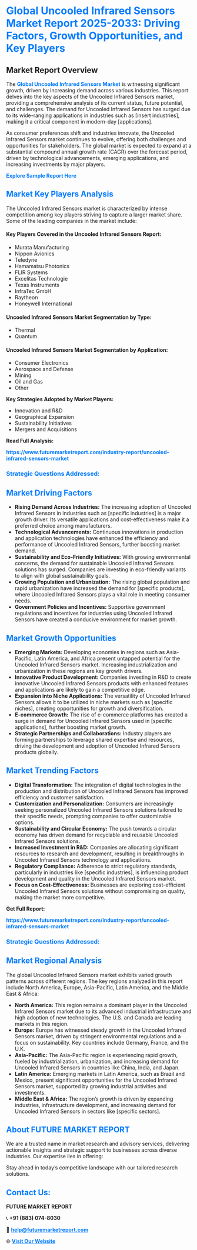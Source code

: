 <h1 style="color: #007BFF;">Global Uncooled Infrared Sensors Market Report 2025-2033: Driving Factors, Growth Opportunities, and Key Players</h1>

<section id="overview">
<h2>Market Report Overview</h2>
<p>The <a href="https://www.futuremarketreport.com/industry-report/uncooled-infrared-sensors-market" style="color: #007BFF; text-decoration: none;"><strong>Global Uncooled Infrared Sensors Market</strong></a> is witnessing significant growth, driven by increasing demand across various industries. This report delves into the key aspects of the Uncooled Infrared Sensors market, providing a comprehensive analysis of its current status, future potential, and challenges. The demand for Uncooled Infrared Sensors has surged due to its wide-ranging applications in industries such as [insert industries], making it a critical component in modern-day [applications].</p>
<p>As consumer preferences shift and industries innovate, the Uncooled Infrared Sensors market continues to evolve, offering both challenges and opportunities for stakeholders. The global market is expected to expand at a substantial compound annual growth rate (CAGR) over the forecast period, driven by technological advancements, emerging applications, and increasing investments by major players.</p>
</section>

<section id="overview">
<p><a href="https://www.futuremarketreport.com/request-sample/reportId=75896" style="color: #007BFF; text-decoration: none;"><strong>Explore Sample Report Here</strong></a></p>
</section>

<section id="key-players">
<h2 style="color: #007BFF;">Market Key Players Analysis</h2>
<p>The Uncooled Infrared Sensors market is characterized by intense competition among key players striving to capture a larger market share. Some of the leading companies in the market include:</p>
<h4>Key Players Covered in the Uncooled Infrared Sensors Report:</h4>
<ul><li>Murata Manufacturing</li><li>Nippon Avionics</li><li>Teledyne</li><li>Hamamatsu Photonics</li><li>FLIR Systems</li><li>Excelitas Technologie</li><li>Texas Instruments</li><li>InfraTec GmbH</li><li>Raytheon</li><li>Honeywell International</li></ul>
<h4>Uncooled Infrared Sensors Market Segmentation by Type:</h4>
<ul><li>Thermal</li><li>Quantum</li></ul>

<h4>Uncooled Infrared Sensors Market Segmentation by Application:</h4>
<ul><li>Consumer Electronics</li><li>Aerospace and Defense</li><li>Mining</li><li>Oil and Gas</li><li>Other</li></ul>
<p><strong>Key Strategies Adopted by Market Players:</strong></p>
<ul>
<li>Innovation and R&D</li>
<li>Geographical Expansion</li>
<li>Sustainability Initiatives</li>
<li>Mergers and Acquisitions</li>
</ul>
</section>

<section>
<p><strong>Read Full Analysis: </strong></p><a href="https://www.futuremarketreport.com/industry-report/uncooled-infrared-sensors-market" style="color: #007BFF; text-decoration: none;"><strong>https://www.futuremarketreport.com/industry-report/uncooled-infrared-sensors-market</strong></a>
<h3 style="color: #007BFF;">Strategic Questions Addressed:</h3>
</section>

<section id="driving-factors">
<h2 style="color: #007BFF;">Market Driving Factors</h2>
<ul>
<li><strong>Rising Demand Across Industries:</strong> The increasing adoption of Uncooled Infrared Sensors in industries such as [specific industries] is a major growth driver. Its versatile applications and cost-effectiveness make it a preferred choice among manufacturers.</li>
<li><strong>Technological Advancements:</strong> Continuous innovations in production and application technologies have enhanced the efficiency and performance of Uncooled Infrared Sensors, further boosting market demand.</li>
<li><strong>Sustainability and Eco-Friendly Initiatives:</strong> With growing environmental concerns, the demand for sustainable Uncooled Infrared Sensors solutions has surged. Companies are investing in eco-friendly variants to align with global sustainability goals.</li>
<li><strong>Growing Population and Urbanization:</strong> The rising global population and rapid urbanization have increased the demand for [specific products], where Uncooled Infrared Sensors plays a vital role in meeting consumer needs.</li>
<li><strong>Government Policies and Incentives:</strong> Supportive government regulations and incentives for industries using Uncooled Infrared Sensors have created a conducive environment for market growth.</li>
</ul>
</section>

<section id="growth-opportunities">
<h2 style="color: #007BFF;">Market Growth Opportunities</h2>
<ul>
<li><strong>Emerging Markets:</strong> Developing economies in regions such as Asia-Pacific, Latin America, and Africa present untapped potential for the Uncooled Infrared Sensors market. Increasing industrialization and urbanization in these regions are key growth drivers.</li>
<li><strong>Innovative Product Development:</strong> Companies investing in R&D to create innovative Uncooled Infrared Sensors products with enhanced features and applications are likely to gain a competitive edge.</li>
<li><strong>Expansion into Niche Applications:</strong> The versatility of Uncooled Infrared Sensors allows it to be utilized in niche markets such as [specific niches], creating opportunities for growth and diversification.</li>
<li><strong>E-commerce Growth:</strong> The rise of e-commerce platforms has created a surge in demand for Uncooled Infrared Sensors used in [specific applications], further boosting market growth.</li>
<li><strong>Strategic Partnerships and Collaborations:</strong> Industry players are forming partnerships to leverage shared expertise and resources, driving the development and adoption of Uncooled Infrared Sensors products globally.</li>
</ul>
</section>

<section id="trending-factors">
<h2 style="color: #007BFF;">Market Trending Factors</h2>
<ul>
<li><strong>Digital Transformation:</strong> The integration of digital technologies in the production and distribution of Uncooled Infrared Sensors has improved efficiency and customer satisfaction.</li>
<li><strong>Customization and Personalization:</strong> Consumers are increasingly seeking personalized Uncooled Infrared Sensors solutions tailored to their specific needs, prompting companies to offer customizable options.</li>
<li><strong>Sustainability and Circular Economy:</strong> The push towards a circular economy has driven demand for recyclable and reusable Uncooled Infrared Sensors solutions.</li>
<li><strong>Increased Investment in R&D:</strong> Companies are allocating significant resources to research and development, resulting in breakthroughs in Uncooled Infrared Sensors technology and applications.</li>
<li><strong>Regulatory Compliance:</strong> Adherence to strict regulatory standards, particularly in industries like [specific industries], is influencing product development and quality in the Uncooled Infrared Sensors market.</li>
<li><strong>Focus on Cost-Effectiveness:</strong> Businesses are exploring cost-efficient Uncooled Infrared Sensors solutions without compromising on quality, making the market more competitive.</li>
</ul>
</section>

<section>
<p><strong>Get Full Report: </strong></p><a href="https://www.futuremarketreport.com/industry-report/uncooled-infrared-sensors-market" style="color: #007BFF; text-decoration: none;"><strong>https://www.futuremarketreport.com/industry-report/uncooled-infrared-sensors-market</strong></a>
<h3 style="color: #007BFF;">Strategic Questions Addressed:</h3>
</section>


<section id="regional-analysis">
<h2 style="color: #007BFF;">Market Regional Analysis</h2>
<p>The global Uncooled Infrared Sensors market exhibits varied growth patterns across different regions. The key regions analyzed in this report include North America, Europe, Asia-Pacific, Latin America, and the Middle East & Africa:</p>
<ul>
<li><strong>North America:</strong> This region remains a dominant player in the Uncooled Infrared Sensors market due to its advanced industrial infrastructure and high adoption of new technologies. The U.S. and Canada are leading markets in this region.</li>
<li><strong>Europe:</strong> Europe has witnessed steady growth in the Uncooled Infrared Sensors market, driven by stringent environmental regulations and a focus on sustainability. Key countries include Germany, France, and the U.K.</li>
<li><strong>Asia-Pacific:</strong> The Asia-Pacific region is experiencing rapid growth, fueled by industrialization, urbanization, and increasing demand for Uncooled Infrared Sensors in countries like China, India, and Japan.</li>
<li><strong>Latin America:</strong> Emerging markets in Latin America, such as Brazil and Mexico, present significant opportunities for the Uncooled Infrared Sensors market, supported by growing industrial activities and investments.</li>
<li><strong>Middle East & Africa:</strong> The region’s growth is driven by expanding industries, infrastructure development, and increasing demand for Uncooled Infrared Sensors in sectors like [specific sectors].</li>
</ul>
</section>

<footer>
<h2 style="color: #007BFF;">About FUTURE MARKET REPORT</h2>
<p>We are a trusted name in market research and advisory services, delivering actionable insights and strategic support to businesses across diverse industries. Our expertise lies in offering:</p>

<p>Stay ahead in today’s competitive landscape with our tailored research solutions.</p>

<h2 style="color: #007BFF;">Contact Us:</h2>
<p><strong>FUTURE MARKET REPORT</strong></p>
<p>📞 <strong>+91 (883) 074-8030</strong></p>
<p>📧 <strong><a href="mailto:help@futuremarketreport.com" style="color: #007BFF;">help@futuremarketreport.com</a></strong></p>
<p>🌐 <strong><a href="https://www.futuremarketreport.com/" style="color: #007BFF;">Visit Our Website</a></strong></p>
</footer>